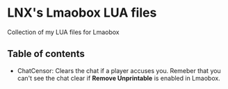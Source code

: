 # LNX's Lmaobox LUA files
Collection of my LUA files for Lmaobox

## Table of contents
- ChatCensor: Clears the chat if a player accuses you. Remeber that you can't see the chat clear if **Remove Unprintable** is enabled in Lmaobox.
